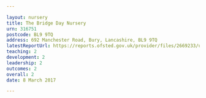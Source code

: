 ```yaml
---

layout: nursery
title: The Bridge Day Nursery
urn: 316751
postcode: BL9 9TQ
address: 692 Manchester Road, Bury, Lancashire, BL9 9TQ
latestReportUrl: https://reports.ofsted.gov.uk/provider/files/2669233/urn/316751.pdf
teaching: 2
development: 2
leadership: 2
outcomes: 2
overall: 2
date: 8 March 2017

---
```

